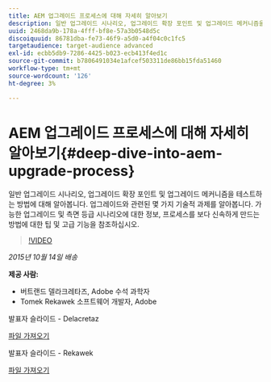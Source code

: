 ```yaml
---
title: AEM 업그레이드 프로세스에 대해 자세히 알아보기
description: 일반 업그레이드 시나리오, 업그레이드 확장 포인트 및 업그레이드 메커니즘을 테스트하는 방법에 대해 알아봅니다. 업그레이드와 관련된 몇 가지 기술적 과제를 알아봅니다. 가능한 업그레이드 및 측면 등급 시나리오에 대한 정보, 프로세스를 보다 신속하게 만드는 방법에 대한 팁 및 고급 기능을 참조하십시오.
uuid: 2468da9b-178a-4fff-bf8e-57a3b0548d5c
discoiquuid: 86781dba-fe73-46f9-a5d0-a4f04c0c1fc5
targetaudience: target-audience advanced
exl-id: ecbb5db9-7286-4425-b023-ecb413f4ed1c
source-git-commit: b7806491034e1afcef503311de86bb15fda51460
workflow-type: tm+mt
source-wordcount: '126'
ht-degree: 3%

---
```


# AEM 업그레이드 프로세스에 대해 자세히 알아보기{#deep-dive-into-aem-upgrade-process}

일반 업그레이드 시나리오, 업그레이드 확장 포인트 및 업그레이드 메커니즘을 테스트하는 방법에 대해 알아봅니다. 업그레이드와 관련된 몇 가지 기술적 과제를 알아봅니다. 가능한 업그레이드 및 측면 등급 시나리오에 대한 정보, 프로세스를 보다 신속하게 만드는 방법에 대한 팁 및 고급 기능을 참조하십시오.

>[!VIDEO](https://video.tv.adobe.com/v/19376/?quality=9)

*2015년 10월 14일 배송*

**제공 사람:**

* 버트랜드 델라크레타즈, Adobe 수석 과학자
* Tomek Rekawek 소프트웨어 개발자, Adobe

발표자 슬라이드 - Delacretaz

[파일 가져오기](assets/aemgems-upgrades-2015-bdelacretaz.pdf)

발표자 슬라이드 - Rekawek

[파일 가져오기](assets/aemgems-upgrades-2015-trekaewk.pdf)
<!--
[Get back to the Overview](https://helpx.adobe.com/experience-manager/kt/eseminars/gems/aem-index.html)
-->

